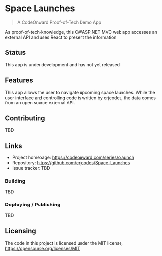 # Space Launches
> A CodeOnward Proof-of-Tech Demo App

As proof-of-tech-knowledge, this C#/ASP.NET MVC web app accesses an external API and uses React to present the information

## Status

This app is under development and has not yet released

## Features

This app allows the user to navigate upcoming space launches.  While the user interface and 
controlling code is written by crjcodes, the data comes from an open source external API.

## Contributing

TBD

## Links

- Project homepage: https://codeonward.com/series/olaunch
- Repository: https://github.com/crjcodes/Space-Launches
- Issue tracker: TBD

### Building

TBD

### Deploying / Publishing

TBD

## Licensing

The code in this project is licensed under the MIT license, https://opensource.org/licenses/MIT
